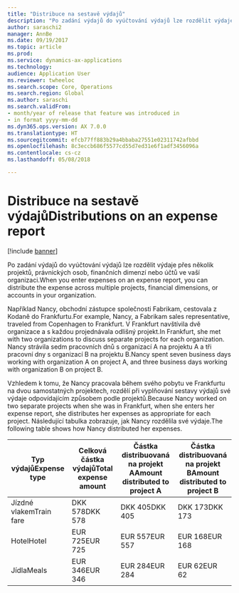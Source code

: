 ```yaml
---
title: "Distribuce na sestavě výdajů"
description: "Po zadání výdajů do vyúčtování výdajů lze rozdělit výdaje přes několik projektů, právnických osob nebo účtů ve vaší organizaci."
author: saraschi2
manager: AnnBe
ms.date: 09/19/2017
ms.topic: article
ms.prod: 
ms.service: dynamics-ax-applications
ms.technology: 
audience: Application User
ms.reviewer: twheeloc
ms.search.scope: Core, Operations
ms.search.region: Global
ms.author: saraschi
ms.search.validFrom:
- month/year of release that feature was introduced in
- in format yyyy-mm-dd
ms.dyn365.ops.version: AX 7.0.0
ms.translationtype: HT
ms.sourcegitcommit: efcb77ff883b29a4bbaba27551e02311742afbbd
ms.openlocfilehash: 8c3eccb686f5577cd55d7ed31e6f1adf3456096a
ms.contentlocale: cs-cz
ms.lasthandoff: 05/08/2018

---
```


# <a name="distributions-on-an-expense-report"></a><span data-ttu-id="db2cd-103">Distribuce na sestavě výdajů</span><span class="sxs-lookup"><span data-stu-id="db2cd-103">Distributions on an expense report</span></span>

[!include [banner](../includes/banner.md)]

<span data-ttu-id="db2cd-104"> Po zadání výdajů do vyúčtování výdajů lze rozdělit výdaje přes několik projektů, právnických osob, finančních dimenzí nebo účtů ve vaší organizaci.</span><span class="sxs-lookup"><span data-stu-id="db2cd-104">When you enter expenses on an expense report, you can distribute the expense across multiple projects, financial dimensions, or accounts in your organization.</span></span>

<span data-ttu-id="db2cd-105">Například Nancy, obchodní zástupce společnosti Fabrikam, cestovala z Kodaně do Frankfurtu.</span><span class="sxs-lookup"><span data-stu-id="db2cd-105">For example, Nancy, a Fabrikam sales representative, traveled from Copenhagen to Frankfurt.</span></span> <span data-ttu-id="db2cd-106">V Frankfurt navštívila dvě organizace a s každou projednávala odlišný projekt.</span><span class="sxs-lookup"><span data-stu-id="db2cd-106">In Frankfurt, she met with two organizations to discuss separate projects for each organization.</span></span> <span data-ttu-id="db2cd-107">Nancy strávila sedm pracovních dnů s organizací A na projektu A a tři pracovní dny s organizací B na projektu B.</span><span class="sxs-lookup"><span data-stu-id="db2cd-107">Nancy spent seven business days working with organization A on project A, and three business days working with organization B on project B.</span></span>

<span data-ttu-id="db2cd-108">Vzhledem k tomu, že Nancy pracovala během svého pobytu ve Frankfurtu na dvou samostatných projektech, rozdělí při vyplňování sestavy výdajů své výdaje odpovídajícím způsobem podle projektů.</span><span class="sxs-lookup"><span data-stu-id="db2cd-108">Because Nancy worked on two separate projects when she was in Frankfurt, when she enters her expense report, she distributes her expenses as appropriate for each project.</span></span> <span data-ttu-id="db2cd-109">Následující tabulka zobrazuje, jak Nancy rozdělila své výdaje.</span><span class="sxs-lookup"><span data-stu-id="db2cd-109">The following table shows how Nancy distributed her expenses.</span></span>


| <span data-ttu-id="db2cd-110"><strong>Typ výdajů</strong></span><span class="sxs-lookup"><span data-stu-id="db2cd-110"><strong>Expense type</strong></span></span> | <span data-ttu-id="db2cd-111"><strong>Celková částka výdajů</strong></span><span class="sxs-lookup"><span data-stu-id="db2cd-111"><strong>Total expense amount</strong></span></span> | <span data-ttu-id="db2cd-112"><strong>Částka distribuovaná na projekt A</strong></span><span class="sxs-lookup"><span data-stu-id="db2cd-112"><strong>Amount distributed to project A</strong></span></span> | <span data-ttu-id="db2cd-113"><strong>Částka distribuovaná na projekt B</strong></span><span class="sxs-lookup"><span data-stu-id="db2cd-113"><strong>Amount distributed to project B</strong></span></span> |
|-------------------------------|---------------------------------------|--------------------------------------------------|--------------------------------------------------|
|          <span data-ttu-id="db2cd-114">Jízdné vlakem</span><span class="sxs-lookup"><span data-stu-id="db2cd-114">Train fare</span></span>           |                <span data-ttu-id="db2cd-115">DKK 578</span><span class="sxs-lookup"><span data-stu-id="db2cd-115">DKK 578</span></span>                |                     <span data-ttu-id="db2cd-116">DKK 405</span><span class="sxs-lookup"><span data-stu-id="db2cd-116">DKK 405</span></span>                      |                     <span data-ttu-id="db2cd-117">DKK 173</span><span class="sxs-lookup"><span data-stu-id="db2cd-117">DKK 173</span></span>                      |
|             <span data-ttu-id="db2cd-118">Hotel</span><span class="sxs-lookup"><span data-stu-id="db2cd-118">Hotel</span></span>             |                <span data-ttu-id="db2cd-119">EUR 725</span><span class="sxs-lookup"><span data-stu-id="db2cd-119">EUR 725</span></span>                |                     <span data-ttu-id="db2cd-120">EUR 557</span><span class="sxs-lookup"><span data-stu-id="db2cd-120">EUR 557</span></span>                      |                     <span data-ttu-id="db2cd-121">EUR 168</span><span class="sxs-lookup"><span data-stu-id="db2cd-121">EUR 168</span></span>                      |
|             <span data-ttu-id="db2cd-122">Jídla</span><span class="sxs-lookup"><span data-stu-id="db2cd-122">Meals</span></span>             |                <span data-ttu-id="db2cd-123">EUR 346</span><span class="sxs-lookup"><span data-stu-id="db2cd-123">EUR 346</span></span>                |                     <span data-ttu-id="db2cd-124">EUR 284</span><span class="sxs-lookup"><span data-stu-id="db2cd-124">EUR 284</span></span>                      |                      <span data-ttu-id="db2cd-125">EUR 62</span><span class="sxs-lookup"><span data-stu-id="db2cd-125">EUR 62</span></span>                      |


